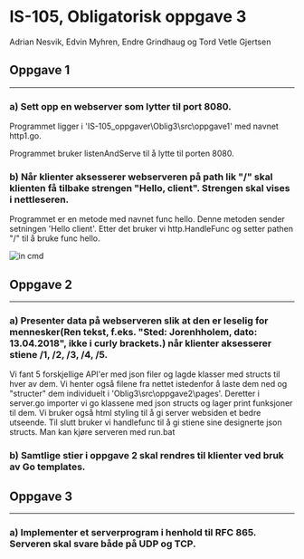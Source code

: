 # IS-105, Obligatorisk oppgave 3

Adrian Nesvik, Edvin Myhren, Endre Grindhaug og Tord Vetle Gjertsen


## Oppgave 1

----------------------------------------------------------------------------------------------------------

### a) Sett opp en webserver som lytter til port 8080.
Programmet ligger i 'IS-105_oppgaver\Oblig3\src\oppgave1' med navnet http1.go.

Programmet bruker listenAndServe til å lytte til porten 8080.

### b) Når klienter aksesserer webserveren på path lik "/" skal klienten få tilbake strengen "Hello, client". Strengen skal vises i nettleseren.
Programmet er en metode med navnet func hello. Denne metoden sender setningen 'Hello client'.
Etter det bruker vi http.HandleFunc og setter pathen "/" til å bruke func hello.


![in cmd](https://github.com/StavenX/IS-105_oppgaver/blob/master/Oblig3/images/http1.png)




## Oppgave 2

----------------------------------------------------------------------------------------------------------


### a) Presenter data på webserveren slik at den er leselig for mennesker(Ren tekst, f.eks. "Sted: Jorenhholem, dato: 13.04.2018", ikke i curly brackets.) når klienter aksesserer stiene /1, /2, /3, /4, /5.
Vi fant 5 forskjellige API'er med json filer og lagde klasser med structs til hver av dem.
Vi henter også filene fra nettet istedenfor å laste dem ned og "structer" dem individuelt i 'Oblig3\src\oppgave2\pages'. Deretter i server.go importer vi go klassene med json structs og lager print funksjoner til dem. Vi bruker også html styling til å gi server websiden et bedre utseende. Til slutt bruker vi handlefunc til å gi stiene sine designerte json structs. Man kan kjøre serveren med run.bat


### b) Samtlige stier i oppgave 2 skal rendres til klienter ved bruk av Go templates.





## Oppgave 3

----------------------------------------------------------------------------------------------------------

### a) Implementer et serverprogram i henhold til RFC 865. Serveren skal svare både på UDP og TCP.
